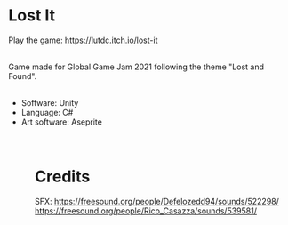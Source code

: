 # Lost It
Play the game: https://lutdc.itch.io/lost-it<br><br>

Game made for Global Game Jam 2021 following the theme "Lost and Found".<br><br>

<ul>
  <li> Software: Unity
  <li> Language: C#
  <li> Art software: Aseprite
<ul><br><br>
  
# Credits
SFX: https://freesound.org/people/Defelozedd94/sounds/522298/<br>
https://freesound.org/people/Rico_Casazza/sounds/539581/


